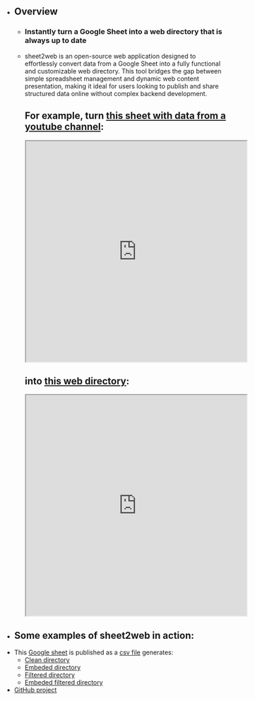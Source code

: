 - ## Overview
	- ### Instantly turn a Google Sheet into a web directory that is always up to date
	- sheet2web is an open-source web application designed to effortlessly convert data from a Google Sheet into a fully functional and customizable web directory. This tool bridges the gap between simple spreadsheet management and dynamic web content presentation, making it ideal for users looking to publish and share structured data online without complex backend development.
	  
	  <h2>For example, turn <a href="https://docs.google.com/spreadsheets/d/17ZpUIl9HnmiUP_qrxaHqHOyxnA2SV6bf8-7UZ8J9Oyc/edit#gid=431711076" target="_blank">this sheet with data from a youtube channel</a>:</h2>
	  
	  <iframe src="https://docs.google.com/spreadsheets/d/e/2PACX-1vSYeQU23wzvOVWrqFGqhjXqzhl3Gtdm1uLiVlv2W7eXR-zP0sLEQkm8isiX5PDnqZNYy9bx9xP14vry/pubhtml?gid=0&amp;single=true&amp;widget=true&amp;headers=false" width="500px" height="500px"></iframe>
	  
	  <h2>into <a href="https://innteresante.com/sheet2web/index.html" target="_blank">this web directory</a>:</h2>
	  
	  <iframe src="https://innteresante.com/sheet2web/index.html" width="500px" height="500px"></iframe>
- ## Some examples of sheet2web in action:
- This [Google sheet](https://docs.google.com/spreadsheets/d/e/2PACX-1vSYeQU23wzvOVWrqFGqhjXqzhl3Gtdm1uLiVlv2W7eXR-zP0sLEQkm8isiX5PDnqZNYy9bx9xP14vry/pubhtml?gid=0&single=true) is published as a [csv file](https://docs.google.com/spreadsheets/d/e/2PACX-1vSYeQU23wzvOVWrqFGqhjXqzhl3Gtdm1uLiVlv2W7eXR-zP0sLEQkm8isiX5PDnqZNYy9bx9xP14vry/pub?gid=0&single=true&output=csv) generates:
	- [Clean directory](https://innteresante.com/sheet2web/index.html)
	- [Embeded directory](https://innteresante.com/#/pages/videos)
	- [Filtered directory](https://innteresante.com/sheet2web/index.html?tags=inteligenciaartificial)
	- [Embeded filtered directory](https://innteresante.com/#/pages/ia)
- [GitHub project](https://github.com/lucascervera/sheet2web)
